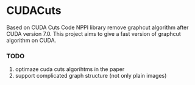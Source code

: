 # CUDACuts
Based on CUDA Cuts Code
NPPI library remove graphcut algorithm after CUDA version 7.0.
This project aims to give a fast version of graphcut algorithm on CUDA.

### TODO
1. optimaze cuda cuts algorihtms in the paper
2. support complicated graph structure (not only plain images)
